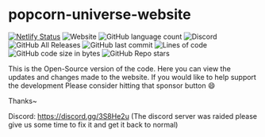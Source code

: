 # popcorn-universe-website
[![Netlify Status](https://api.netlify.com/api/v1/badges/26492133-d3ce-4e04-99da-0d160f8bb8e3/deploy-status)](https://app.netlify.com/sites/popcorn-universe/deploys)
![Website](https://img.shields.io/website?down_color=red&down_message=Offline&label=Website%20Status&style=plastic&up_color=green&up_message=Online&url=https%3A%2F%2Fpopcorn-universe.netlify.app)
![GitHub language count](https://img.shields.io/github/languages/count/Nexus-Elf/popcorn-universe-website?label=Languages%20Used%20Count&style=plastic)
![Discord](https://img.shields.io/discord/758804810291347466?label=Join%20Our%20Discord&style=plastic)
![GitHub All Releases](https://img.shields.io/github/downloads/Nexus-Elf/popcorn-universe-website/total?label=Downloads&style=plastic)
![GitHub last commit](https://img.shields.io/github/last-commit/Nexus-Elf/popcorn-universe-website?color=blue&label=Last%20Commit)
![Lines of code](https://img.shields.io/tokei/lines/github/Nexus-Elf/popcorn-universe-website?style=plastic)
![GitHub code size in bytes](https://img.shields.io/github/languages/code-size/Nexus-Elf/popcorn-universe-website?style=plastic)
![GitHub Repo stars](https://img.shields.io/github/stars/Nexus-Elf/popcorn-universe-website?style=social) 


This is the Open-Source version of the code. Here you can view the updates and changes made to the website.
If you would like to help support the development Please consider hitting that sponsor button 😄

Thanks~

Discord: https://discord.gg/3S8He2u (The discord server was raided please give us some time to fix it and get it back to normal)

